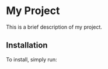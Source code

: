 # My Project

This is a brief description of my project.

## Installation

To install, simply run:

